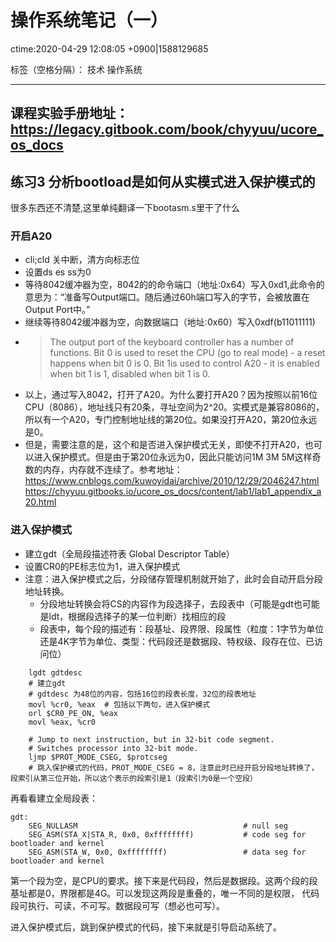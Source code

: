 # 操作系统笔记（一）
ctime:2020-04-29 12:08:05 +0900|1588129685

标签（空格分隔）： 技术 操作系统

---

## 课程实验手册地址：https://legacy.gitbook.com/book/chyyuu/ucore_os_docs

## 练习3 分析bootload是如何从实模式进入保护模式的

很多东西还不清楚,这里单纯翻译一下bootasm.s里干了什么

### 开启A20

- cli;cld   关中断，清方向标志位
- 设置ds es ss为0
- 等待8042缓冲器为空，8042的的命令端口（地址:0x64）写入0xd1,此命令的意思为：“准备写Output端口。随后通过60h端口写入的字节，会被放置在Output Port中。”
- 继续等待8042缓冲器为空，向数据端口（地址:0x60）写入0xdf(b11011111)
- >    The output port of the keyboard controller has a number of functions.
    Bit 0 is used to reset the CPU (go to real mode) - a reset happens when bit 0 is 0.
   Bit 1is used to control A20 - it is enabled when bit 1 is 1, disabled when bit 1 is 0.
- 以上，通过写入8042，打开了A20。为什么要打开A20？因为按照以前16位CPU（8086），地址线只有20条，寻址空间为2^20。实模式是兼容8086的，所以有一个A20，专门控制地址线的第20位。如果没打开A20，第20位永远是0。
- 但是，需要注意的是，这个和是否进入保护模式无关，即使不打开A20，也可以进入保护模式。但是由于第20位永远为0，因此只能访问1M 3M 5M这样奇数的内存，内存就不连续了。参考地址：https://www.cnblogs.com/kuwoyidai/archive/2010/12/29/2046247.html    
https://chyyuu.gitbooks.io/ucore_os_docs/content/lab1/lab1_appendix_a20.html
  
### 进入保护模式

- 建立gdt（全局段描述符表 Global Descriptor Table）
- 设置CR0的PE标志位为1，进入保护模式
- 注意：进入保护模式之后，分段储存管理机制就开始了，此时会自动开启分段地址转换。
  - 分段地址转换会将CS的内容作为段选择子，去段表中（可能是gdt也可能是ldt，根据段选择子的某一位判断）找相应的段
  - 段表中，每个段的描述有：段基址、段界限、段属性（粒度：1字节为单位还是4K字节为单位、类型：代码段还是数据段、特权级、段存在位、已访问位）
  
```ASM
    lgdt gdtdesc
    # 建立gdt
    # gdtdesc 为48位的内容，包括16位的段表长度，32位的段表地址
    movl %cr0, %eax  # 包括以下两句，进入保护模式
    orl $CR0_PE_ON, %eax
    movl %eax, %cr0

    # Jump to next instruction, but in 32-bit code segment.
    # Switches processor into 32-bit mode.
    ljmp $PROT_MODE_CSEG, $protcseg
    # 跳入保护模式的代码，PROT_MODE_CSEG = 8，注意此时已经开启分段地址转换了，段索引从第三位开始，所以这个表示的段索引是1（段索引为0是一个空段）
```

再看看建立全局段表：

```ASM
gdt:
    SEG_NULLASM                                     # null seg
    SEG_ASM(STA_X|STA_R, 0x0, 0xffffffff)           # code seg for bootloader and kernel
    SEG_ASM(STA_W, 0x0, 0xffffffff)                 # data seg for bootloader and kernel
```

第一个段为空，是CPU的要求。接下来是代码段，然后是数据段。这两个段的段基址都是0，界限都是4G。可以发现这两段是重叠的，唯一不同的是权限，
代码段可执行、可读，不可写。数据段可写（想必也可写）。

进入保护模式后，跳到保护模式的代码，接下来就是引导启动系统了。

